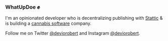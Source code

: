 ### WhatUpDoe ✊

I'm an opinionated developer who is decentralizing publishing with [Stattic](https://stattic.site) &amp; is building a [cannabis software](https://cannabizsoftware.com) company.

Follow me on Twitter [@deviorobert](https://twitter.com/deviorobert) and Instagram [@deviorobert](https://instagram.com/deviorobert).

